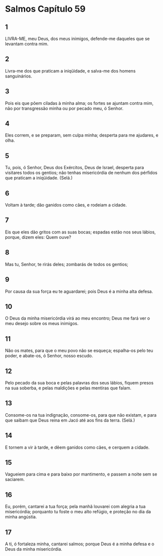 # Salmos Capítulo 59

## 1
LIVRA-ME, meu Deus, dos meus inimigos, defende-me daqueles que se levantam contra mim.

## 2
Livra-me dos que praticam a iniqüidade, e salva-me dos homens sanguinários.

## 3
Pois eis que põem ciladas à minha alma; os fortes se ajuntam contra mim, não por transgressão minha ou por pecado meu, ó Senhor.

## 4
Eles correm, e se preparam, sem culpa minha; desperta para me ajudares, e olha.

## 5
Tu, pois, ó Senhor, Deus dos Exércitos, Deus de Israel, desperta para visitares todos os gentios; não tenhas misericórdia de nenhum dos pérfidos que praticam a iniqüidade. (Selá.)

## 6
Voltam à tarde; dão ganidos como cães, e rodeiam a cidade.

## 7
Eis que eles dão gritos com as suas bocas; espadas estão nos seus lábios, porque, dizem eles: Quem ouve?

## 8
Mas tu, Senhor, te rirás deles; zombarás de todos os gentios;

## 9
Por causa da sua força eu te aguardarei; pois Deus é a minha alta defesa.

## 10
O Deus da minha misericórdia virá ao meu encontro; Deus me fará ver o meu desejo sobre os meus inimigos.

## 11
Não os mates, para que o meu povo não se esqueça; espalha-os pelo teu poder, e abate-os, ó Senhor, nosso escudo.

## 12
Pelo pecado da sua boca e pelas palavras dos seus lábios, fiquem presos na sua soberba, e pelas maldições e pelas mentiras que falam.

## 13
Consome-os na tua indignação, consome-os, para que não existam, e para que saibam que Deus reina em Jacó até aos fins da terra. (Selá.)

## 14
E tornem a vir à tarde, e dêem ganidos como cães, e cerquem a cidade.

## 15
Vagueiem para cima e para baixo por mantimento, e passem a noite sem se saciarem.

## 16
Eu, porém, cantarei a tua força; pela manhã louvarei com alegria a tua misericórdia; porquanto tu foste o meu alto refúgio, e proteção no dia da minha angústia.

## 17
A ti, ó fortaleza minha, cantarei salmos; porque Deus é a minha defesa e o Deus da minha misericórdia.

